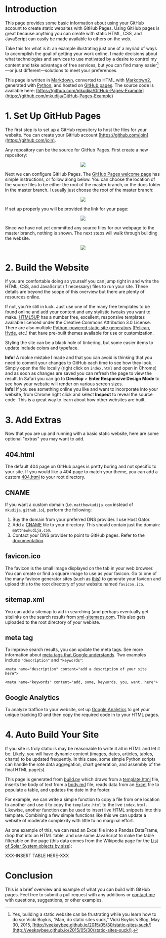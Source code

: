 # Introduction
This page provides some basic information about using your GitHub account to create static websites with GitHub Pages. Using GitHub pages is great because anything you can create with static HTML, CSS, and JavaScript can easily be made available to others on the web. 

Take this for what is it: an example illustrating just one of a myriad of ways to accomplish the goal of getting your work online. I made decisions about what technologies and services to use motivated by a desire to control my content and take advantage of free services, but you can find many easier[^easier]—or just different—solutions to meet your preferences.

[^easier]: Yes, building a static website can be frustrating while you learn how to do so: Vicki Boykis, “Man, do static sites suck,” Vicki Boykis's Blog, May 30, 2015, [http://veekaybee.github.io/2015/05/30/static-sites-suck/](http://veekaybee.github.io/2015/05/30/static-sites-suck/).

This page is written in [Markdown](https://daringfireball.net/projects/markdown/), converted to HTML with [Markdown2](https://github.com/trentm/python-markdown2), generated with [Python](https://www.python.org/), and hosted on [GitHub pages](https://pages.github.com/). The source code is available here: [https://github.com/mkudija/GitHub-Pages-Example](https://github.com/mkudija/GitHub-Pages-Example)


# 1. Set Up GitHub Pages
The first step is to set up a GitHub repository to host the files for your website. You can create your GitHub account [https://github.com/join](https://github.com/join). 

Any repository can be the source for GitHub Pages. First create a new repository:

<center><img src="images/gh-pages-1.png"></center>

Next we can configure GitHub Pages. The [GitHub Pages welcome page](https://pages.github.com/) has simple instructions, or follow along below. You can choose the location of the source files to be either the root of the master branch, or the docs folder in the master branch. I usually just choose the root of the master branch:

<center><img src="images/gh-pages-2.png"></center>

If set up properly you will be provided the link for your page:

<center><img src="images/gh-pages-3.png"></center>


Since we have not yet committed any source files for our webpage to the master branch, nothing is shown. The next steps will walk through building the website.

<center><img src="images/gh-pages-4.png"></center>


# 2. Build the Website

If you are comfortable doing so yourself you can jump right in and write the HTML, CSS, and JavaScript (if necessary) files to run your site. These details are beyond the scope of this overview but there are plenty of resources online.

If not, you're still in luck. Just use one of the many free templates to be found online and add your content and any stylistic tweaks you want to make. [HTML5UP](https://html5up.net/) has a number free, excellent, responsive templates available licensed under the Creative Commons Attribution 3.0 License. There are also multiple [Python-powered static site generators](https://www.fullstackpython.com/static-site-generator.html) ([Pelican](https://blog.getpelican.com/), [Hyde](http://hyde.github.io/), etc.) that have pre-built themes available for use or customization.

Styling the site can be a black hole of tinkering, but some easier items to update include colors and typeface.


<div class="info box"><strong>Info!</strong> A rookie mistake I made and that you can avoid is thinking that you need to commit your changes to GitHub each time to see how they look. Simply open the file locally (right click on <code>index.html</code> and open in Chrome) and as soon as changes are saved you can refresh the page to view the result. In Safari you can go to <strong>Develop</strong> > <strong>Enter Responsive Design Mode</strong> to see how your website will render on various screen sizes.</div>


<div class="info box"><strong>Info!</strong> If you see something online you like and want to incorporate into your website, from Chrome right click and select <strong>Inspect</strong> to reveal the source code. This is a great way to learn about how other websites are built.</div>


# 3. Add Extras

Now that you are up and running with a basic static website, here are some optional "extras" you may want to add.

## 404.html
The default 404 page on GitHub pages is pretty boring and not specific to your site. If you would like a 404 page to match your theme, you can add a custom [404.html](https://github.com/mkudija/mkudija.github.io/blob/master/404.html) to your root directory.


## CNAME
If you want a custom domain (i.e. `matthewkudija.com` instead of `mkudija.github.io`), perform the following:
1. Buy the domain from your preferred DNS provider. I use Host Gator.
2. Add a [CNAME](CNAME) file to your directory. This should contain just the domain: `matthewkudija.com`. 
3. Contact your DNS provider to point to GitHub pages. Refer to the [documentation](https://help.github.com/articles/setting-up-an-apex-domain/).


## favicon.ico
The favicon is the small image displayed on the tab in your web browser. You can create or find a square image to use as your favicon. Go to one of the many favicon generator sites (such as [this](https://realfavicongenerator.net/)) to generate your favicon and upload this to the root directory of your website named `favicon.ico`.

## sitemap.xml
You can add a sitemap to aid in searching (and perhaps eventually get sitelinks on the search result) from [xml-sitemaps.com](https://www.xml-sitemaps.com). This also gets uploaded to the root directory of your webiste.

## meta tag
To improve search results, you can update the meta tags. See more information about [meta tags that Google understands](https://support.google.com/webmasters/answer/79812?hl=en). Two examples include `"description"` and `"keywords"`:

`<meta name="description" content="add a description of your site here">`

`<meta name="keywords" content="add, some, keywords, you, want, here">`


<!-- <pre>
  <code>
    p { color: red; }
    body { background-color: #eee; }
  </code>
</pre>
 -->

## Google Analytics
To analyze traffice to your website, set up [Google Analytics](https://analytics.google.com/analytics/web/) to get your unique tracking ID and then copy the required code in to your HTML pages.


# 4. Auto Build Your Site

If you site is truly static is may be reasonable to write it all in HTML and let it be. Likely, you will have dynamic content (images, dates, articles, tables, charts) to be updated frequently. In this case, some simple Python scripts can handle the rote data aggregation, chart generation, and assembly of the final HTML page(s). 

This page is generated from [build.py](scripts/build.py) which draws from a [template.html](scripts/_template.html) file, inserts the body of text from a [body.md](scripts/body.md) file, reads data from an [Excel](example-data.xlsx) file to populate a table, and updates the date in the footer.

For example, we can write a simple function to copy a file from one location to another and use it to copy the `template.html` to the live `index.html`. Likewise, another function can be used to insert live HTML snippets into this template. Combining a few simple functions like this we can update a website of moderate complexity with little to no marginal effort.

As one example of this, we can read an Excel file into a Pandas DataFrame, drop that into an HTML table, and use some JavaScript to make the table filterable on the page (this data comes from the Wikipedia page for the [List of Solar System objects by size](https://en.wikipedia.org/wiki/List_of_Solar_System_objects_by_size)): 

XXX-INSERT TABLE HERE-XXX

# Conclusion

This is a brief overview and example of what you can build with GitHub pages. Feel free to submit a pull request with any additions or <A HREF="mailto:m.kudija@gmail.com">contact me</A> with questions, suggestions, or other examples.
